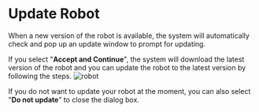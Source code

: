 # Update Robot

When a new version of the robot is available, the system will automatically check and pop up an update window to prompt for updating.

If you select "**Accept and Continue**", the system will download the latest version of the robot and you can update the robot to the latest version by following the steps. ![robot](https://docimages.blob.core.chinacloudapi.cn/images/Robot/English/updaterobot.png)

If you do not want to update your robot at the moment, you can also select "**Do not update**" to close the dialog box.